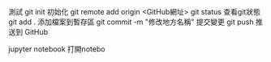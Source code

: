 測試
git init 初始化
git remote add origin <GitHub網址>
git status 查看git狀態
git add . 添加檔案到暫存區
git commit -m "修改地方名稱" 提交變更
git push 推送到 GitHub


jupyter notebook 打開notebo